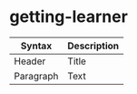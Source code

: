 # getting-learner
| Syntax | Description |
| ----------- | ----------- |
| Header | Title |
| Paragraph | Text | 
